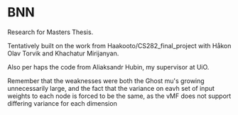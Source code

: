 # BNN
Research for Masters Thesis.

Tentatively built on the work from Haakooto/CS282_final_project with Håkon Olav Torvik and Khachatur Mirijanyan.

Also per haps the code from Aliaksandr Hubin, my supervisor at UiO.

Remember that the weaknesses were both the Ghost mu's growing unnecessarily large, and the fact that the variance on eavh set of input weights to each node is forced to be the same, as the vMF does not support differing variance for each dimension
